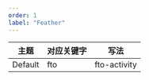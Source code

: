 ```yaml
---
order: 1
label: "Feather"
---
```


| 主题    | 对应关键字 | 写法         |
| ------- | ---------- | ------------ |
| Default | fto        | fto-activity |
